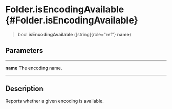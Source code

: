 Folder.isEncodingAvailable {#Folder.isEncodingAvailable}
==========================

> bool **isEncodingAvailable** ([string]{role="ref"} **name**)

Parameters
----------

  ---------- --------------------
  **name**   The encoding name.
  ---------- --------------------

Description
-----------

Reports whether a given encoding is available.
